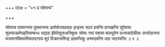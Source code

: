 +++
title = "०१ प्र सोमस्य"

+++

सोमस्य पवमानस्य पूयमानस्य ऊर्मयोरसप्रवाहः इन्द्रस्य जठरं प्रयन्ति प्रगच्छन्ति सुपेशसः सुरूपाऊर्मयइतिसम्बन्धः यद्यदा ईमेतेसुताअभिषुताः सोमाः गवां यशसा बलभूतेन दध्नासदोन्नीताः सन्तोदानाय यजमानविषयाभिमतदानाय शूरं विक्रान्तमिन्द्रं उदमन्दिषुः उन्मादयन्ति तदा जठरंयन्ति ॥ १ ॥